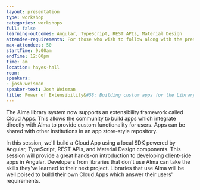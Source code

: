 ```yaml
---
layout: presentation
type: workshop
categories: workshops
full: false
learning-outcomes: Angular, TypeScript, REST APIs, Material Design
attendee-requirements: For those who wish to follow along with the presentation, bring a computer with the Ex Libris Cloud App CLI installed.
max-attendees: 50
startTime: 9:00am
endTime: 12:00pm
time: am
location: hayes-hall
room:
speakers:
- josh-weisman
speaker-text: Josh Weisman
title: Power of Extensibility&#58; Building custom apps for the Library System
---
```

The Alma library system now supports an extensibility framework called Cloud Apps. This allows the community to build apps which integrate directly with Alma to provide custom functionality for users. Apps can be shared with other institutions in an app store-style repository.

In this session, we'll build a Cloud App using a local SDK powered by Angular, TypeScript, REST APIs, and Material Design components. This session will provide a great hands-on introduction to developing client-side apps in Angular. Developers from libraries that don't use Alma can take the skills they've learned to their next project. Libraries that use Alma will be well poised to build their own Cloud Apps which answer their users' requirements.
